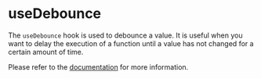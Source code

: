 # useDebounce

The `useDebounce` hook is used to debounce a value. It is useful when you want to delay the execution of a function until a value has not changed for a certain amount of time.

Please refer to the [documentation](https://www.raddix.website/docs/use-debounce) for more information.
